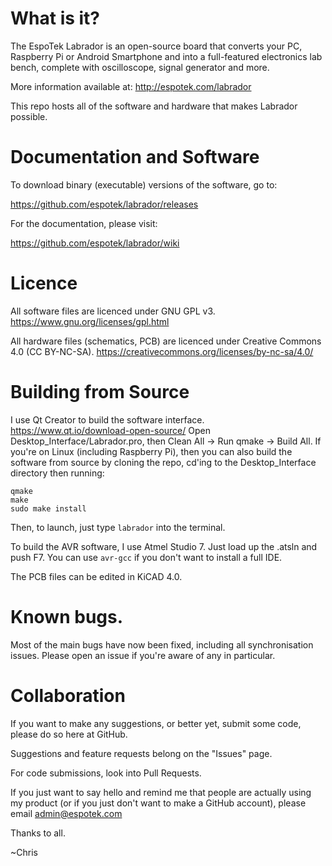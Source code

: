 # What is it?
The EspoTek Labrador is an open-source board that converts your PC, Raspberry Pi or Android Smartphone and into a full-featured electronics lab bench, complete with oscilloscope, signal generator and more.

More information available at:
http://espotek.com/labrador

This repo hosts all of the software and hardware that makes Labrador possible.

# Documentation and Software
To download binary (executable) versions of the software, go to:

https://github.com/espotek/labrador/releases

For the documentation, please visit:

https://github.com/espotek/labrador/wiki

# Licence
All software files are licenced under GNU GPL v3.  https://www.gnu.org/licenses/gpl.html

All hardware files (schematics, PCB) are licenced under Creative Commons 4.0 (CC BY-NC-SA).  https://creativecommons.org/licenses/by-nc-sa/4.0/

# Building from Source
I use Qt Creator to build the software interface.
https://www.qt.io/download-open-source/
Open Desktop_Interface/Labrador.pro, then Clean All -> Run qmake -> Build All.
If you're on Linux (including Raspberry Pi), then you can also build the software from source by cloning the repo, cd'ing to the Desktop_Interface directory then running:
```
qmake
make
sudo make install
```
Then, to launch, just type `labrador` into the terminal.

To build the AVR software, I use Atmel Studio 7.  Just load up the .atsln and push F7.  You can use `avr-gcc` if you don't want to install a full IDE.

The PCB files can be edited in KiCAD 4.0.

# Known bugs.
Most of the main bugs have now been fixed, including all synchronisation issues.
Please open an issue if you're aware of any in particular.

# Collaboration
If you want to make any suggestions, or better yet, submit some code, please do so here at GitHub.

Suggestions and feature requests belong on the "Issues" page.

For code submissions, look into Pull Requests.

If you just want to say hello and remind me that people are actually using my product (or if you just don't want to make a GitHub account), please email admin@espotek.com

Thanks to all.

~Chris
